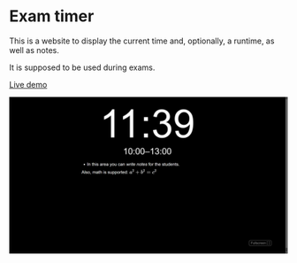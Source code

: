 # Exam timer

This is a website to display the current time and, optionally, a runtime, as well as notes.

It is supposed to be used during exams.

[Live demo](https://testzeit.univie.ac.at/)

![Screenshot showing the clock, a time range and some exemplary notes](assets/screenshot.png)
